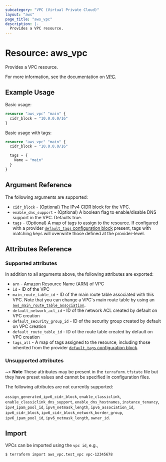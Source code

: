 ```yaml
---
subcategory: "VPC (Virtual Private Cloud)"
layout: "aws"
page_title: "aws_vpc"
description: |-
  Provides a VPC resource.
---
```


# Resource: aws_vpc

Provides a VPC resource.

For more information, see the documentation on [VPC][vpc].

## Example Usage

Basic usage:

```terraform
resource "aws_vpc" "main" {
  cidr_block = "10.0.0.0/16"
}
```

Basic usage with tags:

```terraform
resource "aws_vpc" "main" {
  cidr_block = "10.0.0.0/16"

  tags = {
    Name = "main"
  }
}
```

## Argument Reference

The following arguments are supported:

* `cidr_block` - (Optional) The IPv4 CIDR block for the VPC.
* `enable_dns_support` - (Optional) A boolean flag to enable/disable DNS support in the VPC. Defaults true.
* `tags` - (Optional) A map of tags to assign to the resource. If configured with a provider [`default_tags` configuration block][default-tags] present, tags with matching keys will overwrite those defined at the provider-level.

## Attributes Reference

### Supported attributes

In addition to all arguments above, the following attributes are exported:

* `arn` - Amazon Resource Name (ARN) of VPC
* `id` - ID of the VPC
* `main_route_table_id` - ID of the main route table associated with
     this VPC. Note that you can change a VPC's main route table by using an
     [`aws_main_route_table_association`][tf-main-route-table-association].
* `default_network_acl_id` - ID of the network ACL created by default on VPC creation
* `default_security_group_id` - ID of the security group created by default on VPC creation
* `default_route_table_id` - ID of the route table created by default on VPC creation
* `tags_all` - A map of tags assigned to the resource, including those inherited from the provider [`default_tags` configuration block][default-tags].

### Unsupported attributes

~> **Note** These attributes may be present in the `terraform.tfstate` file but they have preset values and cannot be specified in configuration files.

The following attributes are not currently supported:

`assign_generated_ipv6_cidr_block`, `enable_classiclink`, `enable_classiclink_dns_support`, `enable_dns_hostnames`, `instance_tenancy`, `ipv4_ipam_pool_id`, `ipv4_netmask_length`, `ipv6_association_id`, `ipv6_cidr_block`, `ipv6_cidr_block_network_border_group`, `ipv6_ipam_pool_id`, `ipv6_netmask_length`, `owner_id`.

## Import

VPCs can be imported using the `vpc id`, e.g.,

```
$ terraform import aws_vpc.test_vpc vpc-12345678
```

[default-tags]: https://www.terraform.io/docs/providers/aws/index.html#default_tags-configuration-block
[tf-main-route-table-association]: main_route_table_association.html
[vpc]: https://docs.cloud.croc.ru/en/services/networks/privatecloud.html

